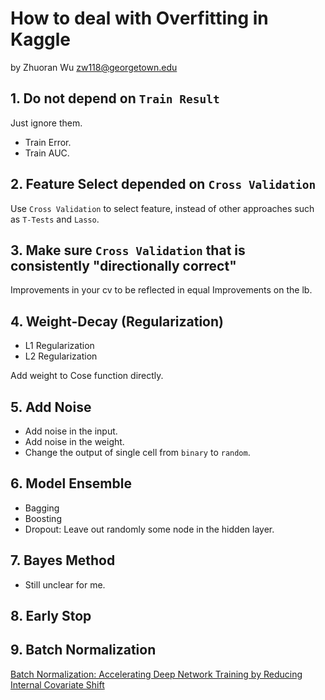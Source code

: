 # How to deal with Overfitting in Kaggle

by Zhuoran Wu <zw118@georgetown.edu>

## 1. Do not depend on `Train Result`

Just ignore them.
* Train Error.
* Train AUC.

## 2. Feature Select depended on `Cross Validation`

Use `Cross Validation` to select feature, instead of other approaches such as `T-Tests` and `Lasso`.

## 3. Make sure `Cross Validation` that is consistently "directionally correct"

Improvements in your cv to be reflected in equal Improvements on the lb.

## 4. Weight-Decay (Regularization)

* L1 Regularization
* L2 Regularization

Add weight to Cose function directly.

## 5. Add Noise
* Add noise in the input.
* Add noise in the weight.
* Change the output of single cell from `binary` to `random`.

## 6. Model Ensemble
* Bagging
* Boosting
* Dropout: Leave out randomly some node in the hidden layer.

## 7. Bayes Method
* Still unclear for me.

## 8. Early Stop

## 9. Batch Normalization
[Batch Normalization: Accelerating Deep Network Training by Reducing Internal Covariate Shift](https://arxiv.org/pdf/1502.03167v1.pdf)
